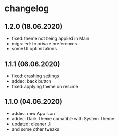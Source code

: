 changelog
=========

1.2.0 (18.06.2020)
-------------------
* fixed: theme not being applied in Main
* migrated: to private preferences
* some UI optimizations

1.1.1 (06.06.2020)
-------------------
* fixed: crashing settings
* added: back button
* fixed: applying theme on resume

1.1.0 (04.06.2020)
-------------------
* added: new App Icon
* added: Dark Theme comatible with System Theme
* updated: cleaner UI
* and some other tweaks 

